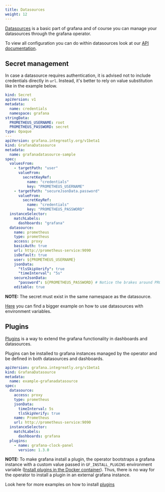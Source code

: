 ```yaml
---
title: Datasources
weight: 12
---
```


[Datasources](https://grafana.com/docs/grafana/latest/datasources/) is a basic part of grafana and of course you can manage your datasources through the grafana operator.

To view all configuration you can do within datasources look at our [API documentation](../api/#grafanadatasourcespec).

## Secret management

In case a datasource requires authentication, it is advised not to include credentials directly in `url`. Instead, it's better to rely on value substitution like in the example below.

```yaml
kind: Secret
apiVersion: v1
metadata:
  name: credentials
  namespace: grafana
stringData:
  PROMETHEUS_USERNAME: root
  PROMETHEUS_PASSWORD: secret
type: Opaque
---
apiVersion: grafana.integreatly.org/v1beta1
kind: GrafanaDatasource
metadata:
  name: grafanadatasource-sample
spec:
  valuesFrom:
    - targetPath: "user"
      valueFrom:
        secretKeyRef:
          name: "credentials"
          key: "PROMETHEUS_USERNAME"
    - targetPath: "secureJsonData.password"
      valueFrom:
        secretKeyRef:
          name: "credentials"
          key: "PROMETHEUS_PASSWORD"
  instanceSelector:
    matchLabels:
      dashboards: "grafana"
  datasource:
    name: prometheus
    type: prometheus
    access: proxy
    basicAuth: true
    url: http://prometheus-service:9090
    isDefault: true
    user: ${PROMETHEUS_USERNAME}
    jsonData:
      "tlsSkipVerify": true
      "timeInterval": "5s"
    secureJsonData:
      "password": ${PROMETHEUS_PASSWORD} # Notice the brakes around PROMETHEUS_PASSWORD
    editable: true
```

**NOTE:** The secret must exist in the same namespace as the datasource.

[Here](../examples/datasource_variables/readme) you can find a bigger example on how to use datasources with environment variables.

## Plugins

[Plugins](https://grafana.com/grafana/plugins/) is a way to extend the grafana functionality in dashboards and datasources.

Plugins can be installed to grafana instances managed by the operator and be defined in both datasources and dashboards.


```yaml
apiVersion: grafana.integreatly.org/v1beta1
kind: GrafanaDatasource
metadata:
  name: example-grafanadatasource
spec:
  datasource:
    access: proxy
    type: prometheus
    jsonData:
      timeInterval: 5s
      tlsSkipVerify: true
    name: Prometheus
    url: http://prometheus-service:9090
  instanceSelector:
    matchLabels:
      dashboards: grafana
  plugins:
    - name: grafana-clock-panel
      version: 1.3.0
```

**NOTE:** To make grafana install a plugin, the operator bootstraps a grafana instance with a custom value passed in `GF_INSTALL_PLUGINS` environment variable ([Install plugins in the Docker container](https://grafana.com/docs/grafana/latest/setup-grafana/installation/docker/#install-official-and-community-grafana-plugins)). Thus, there is no way for the operator to install a plugin in an external grafana instance.

Look here for more examples on how to install [plugins](../examples/plugins/readme)
